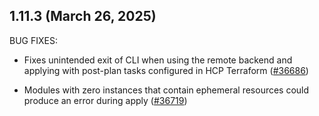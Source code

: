 ## 1.11.3 (March 26, 2025)


BUG FIXES:

* Fixes unintended exit of CLI when using the remote backend and applying with post-plan tasks configured in HCP Terraform ([#36686](https://github.com/hashicorp/terraform/issues/36686))

* Modules with zero instances that contain ephemeral resources could produce an error during apply ([#36719](https://github.com/hashicorp/terraform/issues/36719))


